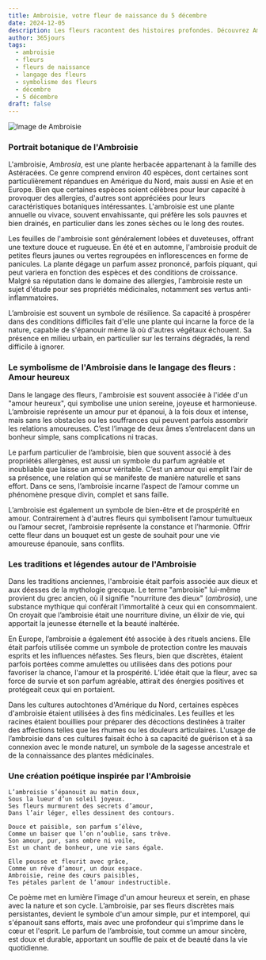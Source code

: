 ```yaml
---
title: Ambroisie, votre fleur de naissance du 5 décembre
date: 2024-12-05
description: Les fleurs racontent des histoires profondes. Découvrez Ambroisie, votre fleur de naissance du 5 décembre, ses symboles et récits fascinants. Plongez dans sa signification et son langage unique dans l'art floral.
author: 365jours
tags:
  - ambroisie
  - fleurs
  - fleurs de naissance
  - langage des fleurs
  - symbolisme des fleurs
  - décembre
  - 5 décembre
draft: false
---
```


![Image de Ambroisie](https://cdn.pixabay.com/photo/2022/09/03/20/33/common-ragweed-7430339_960_720.jpg#center)


### Portrait botanique de l'Ambroisie

L'ambroisie, _Ambrosia_, est une plante herbacée appartenant à la famille des Astéracées. Ce genre comprend environ 40 espèces, dont certaines sont particulièrement répandues en Amérique du Nord, mais aussi en Asie et en Europe. Bien que certaines espèces soient célèbres pour leur capacité à provoquer des allergies, d'autres sont appréciées pour leurs caractéristiques botaniques intéressantes. L'ambroisie est une plante annuelle ou vivace, souvent envahissante, qui préfère les sols pauvres et bien drainés, en particulier dans les zones sèches ou le long des routes.

Les feuilles de l'ambroisie sont généralement lobées et duveteuses, offrant une texture douce et rugueuse. En été et en automne, l'ambroisie produit de petites fleurs jaunes ou vertes regroupées en inflorescences en forme de panicules. La plante dégage un parfum assez prononcé, parfois piquant, qui peut variera en fonction des espèces et des conditions de croissance. Malgré sa réputation dans le domaine des allergies, l'ambroisie reste un sujet d'étude pour ses propriétés médicinales, notamment ses vertus anti-inflammatoires.

L’ambroisie est souvent un symbole de résilience. Sa capacité à prospérer dans des conditions difficiles fait d'elle une plante qui incarne la force de la nature, capable de s'épanouir même là où d'autres végétaux échouent. Sa présence en milieu urbain, en particulier sur les terrains dégradés, la rend difficile à ignorer.

### Le symbolisme de l'Ambroisie dans le langage des fleurs : Amour heureux

Dans le langage des fleurs, l'ambroisie est souvent associée à l'idée d'un "amour heureux", qui symbolise une union sereine, joyeuse et harmonieuse. L’ambroisie représente un amour pur et épanoui, à la fois doux et intense, mais sans les obstacles ou les souffrances qui peuvent parfois assombrir les relations amoureuses. C’est l’image de deux âmes s’entrelacent dans un bonheur simple, sans complications ni tracas.

Le parfum particulier de l’ambroisie, bien que souvent associé à des propriétés allergènes, est aussi un symbole du parfum agréable et inoubliable que laisse un amour véritable. C’est un amour qui emplit l’air de sa présence, une relation qui se manifeste de manière naturelle et sans effort. Dans ce sens, l’ambroisie incarne l’aspect de l’amour comme un phénomène presque divin, complet et sans faille.

L’ambroisie est également un symbole de bien-être et de prospérité en amour. Contrairement à d'autres fleurs qui symbolisent l’amour tumultueux ou l’amour secret, l’ambroisie représente la constance et l’harmonie. Offrir cette fleur dans un bouquet est un geste de souhait pour une vie amoureuse épanouie, sans conflits.

### Les traditions et légendes autour de l'Ambroisie

Dans les traditions anciennes, l'ambroisie était parfois associée aux dieux et aux déesses de la mythologie grecque. Le terme "ambroisie" lui-même provient du grec ancien, où il signifie "nourriture des dieux" (_ambrosia_), une substance mythique qui conférait l’immortalité à ceux qui en consommaient. On croyait que l’ambroisie était une nourriture divine, un élixir de vie, qui apportait la jeunesse éternelle et la beauté inaltérée.

En Europe, l’ambroisie a également été associée à des rituels anciens. Elle était parfois utilisée comme un symbole de protection contre les mauvais esprits et les influences néfastes. Ses fleurs, bien que discrètes, étaient parfois portées comme amulettes ou utilisées dans des potions pour favoriser la chance, l'amour et la prospérité. L’idée était que la fleur, avec sa force de survie et son parfum agréable, attirait des énergies positives et protégeait ceux qui en portaient.

Dans les cultures autochtones d'Amérique du Nord, certaines espèces d'ambroisie étaient utilisées à des fins médicinales. Les feuilles et les racines étaient bouillies pour préparer des décoctions destinées à traiter des affections telles que les rhumes ou les douleurs articulaires. L'usage de l’ambroisie dans ces cultures faisait écho à sa capacité de guérison et à sa connexion avec le monde naturel, un symbole de la sagesse ancestrale et de la connaissance des plantes médicinales.

### Une création poétique inspirée par l'Ambroisie

```
L’ambroisie s’épanouit au matin doux,
Sous la lueur d’un soleil joyeux.
Ses fleurs murmurent des secrets d’amour,
Dans l’air léger, elles dessinent des contours.

Douce et paisible, son parfum s’élève,
Comme un baiser que l’on n’oublie, sans trêve.
Son amour, pur, sans ombre ni voile,
Est un chant de bonheur, une vie sans égale.

Elle pousse et fleurit avec grâce,
Comme un rêve d’amour, un doux espace.
Ambroisie, reine des cœurs paisibles,
Tes pétales parlent de l’amour indestructible.
```

Ce poème met en lumière l'image d'un amour heureux et serein, en phase avec la nature et son cycle. L’ambroisie, par ses fleurs discrètes mais persistantes, devient le symbole d'un amour simple, pur et intemporel, qui s'épanouit sans efforts, mais avec une profondeur qui s’imprime dans le cœur et l'esprit. Le parfum de l’ambroisie, tout comme un amour sincère, est doux et durable, apportant un souffle de paix et de beauté dans la vie quotidienne.
